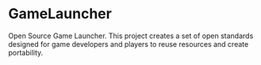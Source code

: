 # GameLauncher
Open Source Game Launcher. This project creates a set of open standards designed for game developers and players to reuse resources and create portability.
